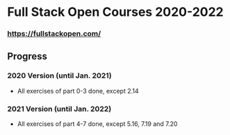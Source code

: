 # Full Stack Open Courses 2020-2022
### https://fullstackopen.com/

## Progress
### 2020 Version (until Jan. 2021)
- All exercises of part 0-3 done, except 2.14
### 2021 Version (until Jan. 2022)
- All exercises of part 4-7 done, except 5.16, 7.19 and 7.20

